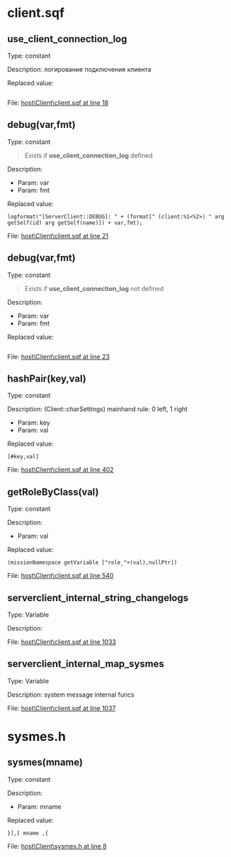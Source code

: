 # client.sqf

## use_client_connection_log

Type: constant

Description: логирование подключения клиента


Replaced value:
```sqf

```
File: [host\Client\client.sqf at line 18](../../../Src/host/Client/client.sqf#L18)
## debug(var,fmt)

Type: constant

> Exists if **use_client_connection_log** defined

Description: 
- Param: var
- Param: fmt

Replaced value:
```sqf
logformat("[ServerClient::DEBUG]: " + (format[" (client:%1<%2>) " arg getSelf(id) arg getSelf(name)]) + var,fmt);
```
File: [host\Client\client.sqf at line 21](../../../Src/host/Client/client.sqf#L21)
## debug(var,fmt)

Type: constant

> Exists if **use_client_connection_log** not defined

Description: 
- Param: var
- Param: fmt

Replaced value:
```sqf

```
File: [host\Client\client.sqf at line 23](../../../Src/host/Client/client.sqf#L23)
## hashPair(key,val)

Type: constant

Description: (Client::charSettings) mainhand rule: 0 left, 1 right
- Param: key
- Param: val

Replaced value:
```sqf
[#key,val]
```
File: [host\Client\client.sqf at line 402](../../../Src/host/Client/client.sqf#L402)
## getRoleByClass(val)

Type: constant

Description: 
- Param: val

Replaced value:
```sqf
(missionNamespace getVariable ["role_"+(val),nullPtr])
```
File: [host\Client\client.sqf at line 540](../../../Src/host/Client/client.sqf#L540)
## serverclient_internal_string_changelogs

Type: Variable

Description: 


File: [host\Client\client.sqf at line 1033](../../../Src/host/Client/client.sqf#L1033)
## serverclient_internal_map_sysmes

Type: Variable

Description: system message internal funcs


File: [host\Client\client.sqf at line 1037](../../../Src/host/Client/client.sqf#L1037)
# sysmes.h

## sysmes(mname)

Type: constant

Description: 
- Param: mname

Replaced value:
```sqf
}],[ mname ,{
```
File: [host\Client\sysmes.h at line 8](../../../Src/host/Client/sysmes.h#L8)
